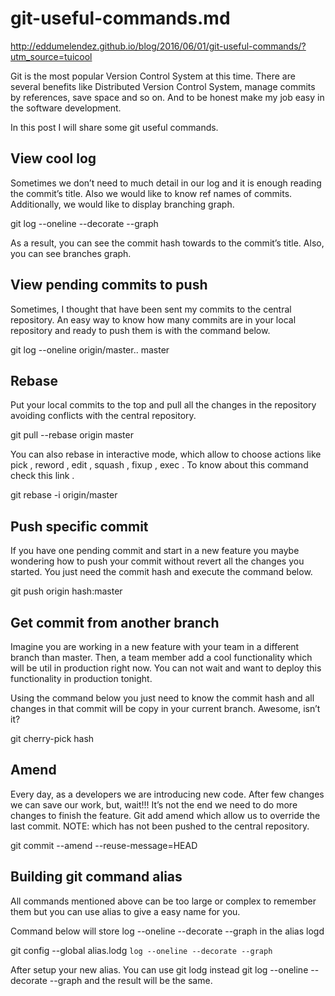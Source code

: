 # git-useful-commands.md
http://eddumelendez.github.io/blog/2016/06/01/git-useful-commands/?utm_source=tuicool

Git is the most popular Version Control System at this time. There are several benefits like Distributed Version Control System, manage commits by references, save space and so on. And to be honest make my job easy in the software development.

In this post I will share some git useful commands.
## View cool log

Sometimes we don’t need to much detail in our log and it is enough reading the commit’s title. Also we would like to know ref names of commits. Additionally, we would like to display branching graph.

git log --oneline --decorate --graph

As a result, you can see the commit hash towards to the commit’s title. Also, you can see branches graph.

## View pending commits to push

Sometimes, I thought that have been sent my commits to the central repository. An easy way to know how many commits are in your local repository and ready to push them is with the command below.

git log --oneline origin/master.. master

## Rebase

Put your local commits to the top and pull all the changes in the repository avoiding conflicts with the central repository.

git pull --rebase origin master

You can also rebase in interactive mode, which allow to choose actions like pick , reword , edit , squash , fixup , exec . To know about this command check this link .

git rebase -i origin/master

## Push specific commit

If you have one pending commit and start in a new feature you maybe wondering how to push your commit without revert all the changes you started. You just need the commit hash and execute the command below.

git push origin hash:master

## Get commit from another branch

Imagine you are working in a new feature with your team in a different branch than master. Then, a team member add a cool functionality which will be util in production right now. You can not wait and want to deploy this functionality in production tonight.

Using the command below you just need to know the commit hash and all changes in that commit will be copy in your current branch. Awesome, isn’t it?

git cherry-pick hash

## Amend

Every day, as a developers we are introducing new code. After few changes we can save our work, but, wait!!! It’s not the end we need to do more changes to finish the feature. Git add amend which allow us to override the last commit. NOTE: which has not been pushed to the central repository.

git commit --amend --reuse-message=HEAD

## Building git command alias

All commands mentioned above can be too large or complex to remember them but you can use alias to give a easy name for you.

Command below will store log --oneline --decorate --graph in the alias logd

git config --global alias.lodg `log --oneline --decorate --graph`

After setup your new alias. You can use git lodg instead git log --oneline --decorate --graph and the result will be the same.
